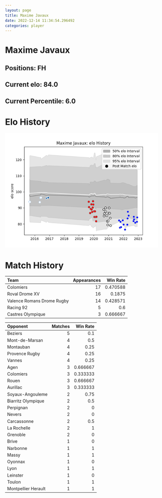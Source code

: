 ```yaml
---  
layout: page  
title: Maxime Javaux  
date: 2022-12-14 11:34:54.296492  
categories: player  
---
```

# Maxime Javaux

## Positions: FH

## Current elo: 84.0

## Current Percentile: 6.0

# Elo History


![elo history](history_MaximeJavaux.png)
# Match History


| Team                       |   Appearances |   Win Rate |
|:---------------------------|--------------:|-----------:|
| Colomiers                  |            17 |   0.470588 |
| Roval Drome XV             |            16 |   0.1875   |
| Valence Romans Drome Rugby |            14 |   0.428571 |
| Racing 92                  |             5 |   0.6      |
| Castres Olympique          |             3 |   0.666667 |

| Opponent            |   Matches |   Win Rate |
|:--------------------|----------:|-----------:|
| Beziers             |         5 |   0.1      |
| Mont-de-Marsan      |         4 |   0.5      |
| Montauban           |         4 |   0.25     |
| Provence Rugby      |         4 |   0.25     |
| Vannes              |         4 |   0.25     |
| Agen                |         3 |   0.666667 |
| Colomiers           |         3 |   0.333333 |
| Rouen               |         3 |   0.666667 |
| Aurillac            |         3 |   0.333333 |
| Soyaux-Angouleme    |         2 |   0.75     |
| Biarritz Olympique  |         2 |   0.5      |
| Perpignan           |         2 |   0        |
| Nevers              |         2 |   0        |
| Carcassonne         |         2 |   0.5      |
| La Rochelle         |         2 |   1        |
| Grenoble            |         2 |   0        |
| Brive               |         1 |   0        |
| Narbonne            |         1 |   1        |
| Massy               |         1 |   1        |
| Oyonnax             |         1 |   0        |
| Lyon                |         1 |   1        |
| Leinster            |         1 |   0        |
| Toulon              |         1 |   1        |
| Montpellier Herault |         1 |   1        |